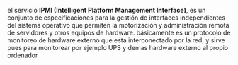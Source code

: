 

el servicio **IPMI (Intelligent Platform Management Interface)**,  es un conjunto de especificaciones para la gestión de interfaces independientes del sistema operativo que permiten la motorización y administración remota de servidores y otros equipos de hardware.
básicamente es un protocolo de monitoreo de hardware externo que  esta interconectado por la red, y sirve pues para monitorear por ejemplo UPS y demas hardware externo al propio ordenador